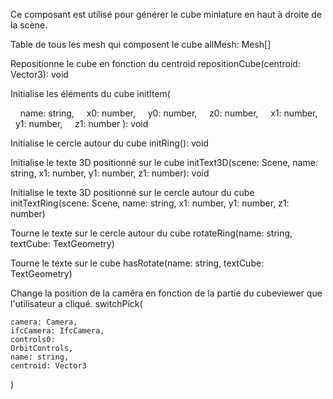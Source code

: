 Ce composant est utilisé pour générer le cube miniature en haut à droite de la scène.


Table de tous les mesh qui composent le cube
allMesh: Mesh[]


Repositionne le cube en fonction du centroid
repositionCube(centroid: Vector3): void

Initialise les éléments du cube
initItem(

    name: string,
    x0: number,
    y0: number,
    z0: number,
    x1: number,
    y1: number,
    z1: number
): void

Initialise le cercle autour du cube
initRing(): void

Initialise le texte 3D positionné sur le cube
initText3D(scene: Scene, name: string, x1: number, y1: number, z1: number): void

Initialise le texte 3D positionné sur le cercle autour du cube
initTextRing(scene: Scene, name: string, x1: number, y1: number, z1: number)

Tourne le texte sur le cercle autour du cube
rotateRing(name: string, textCube: TextGeometry)

Tourne le texte sur le cube
hasRotate(name: string, textCube: TextGeometry)

Change la position de la caméra en fonction de la partie du cubeviewer que l'utilisateur a cliqué.
switchPick(
	
	camera: Camera, 
	ifcCamera: IfcCamera, 
	controls0: 
	OrbitControls, 
	name: string,
	centroid: Vector3
)